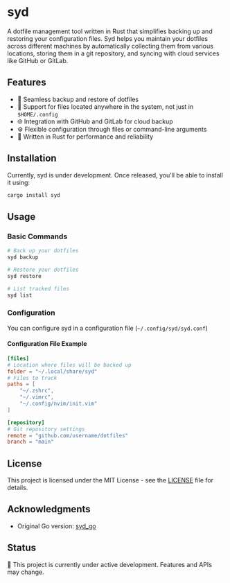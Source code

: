 # syd

A dotfile management tool written in Rust that simplifies backing up and restoring your configuration files. Syd helps you maintain your dotfiles across different machines by automatically collecting them from various locations, storing them in a git repository, and syncing with cloud services like GitHub or GitLab.

## Features

- 🔄 Seamless backup and restore of dotfiles
- 📁 Support for files located anywhere in the system, not just in `$HOME/.config`
- 🌐 Integration with GitHub and GitLab for cloud backup
- ⚙️ Flexible configuration through files or command-line arguments
- 🦀 Written in Rust for performance and reliability

## Installation

Currently, syd is under development. Once released, you'll be able to install it using:

```bash
cargo install syd
```

## Usage

### Basic Commands

```bash
# Back up your dotfiles
syd backup

# Restore your dotfiles
syd restore

# List tracked files
syd list
```

### Configuration

You can configure syd in a configuration file (`~/.config/syd/syd.conf`)

#### Configuration File Example

```toml
[files]
# Location where files will be backed up
folder = "~/.local/share/syd"
# Files to track
paths = [
    "~/.zshrc",
    "~/.vimrc",
    "~/.config/nvim/init.vim"
]

[repository]
# Git repository settings
remote = "github.com/username/dotfiles"
branch = "main"
```

## License

This project is licensed under the MIT License - see the [LICENSE](LICENSE) file for details.

## Acknowledgments

- Original Go version: [syd_go](https://github.com/inverse-d/syd_go)

## Status

🚧 This project is currently under active development. Features and APIs may change.


